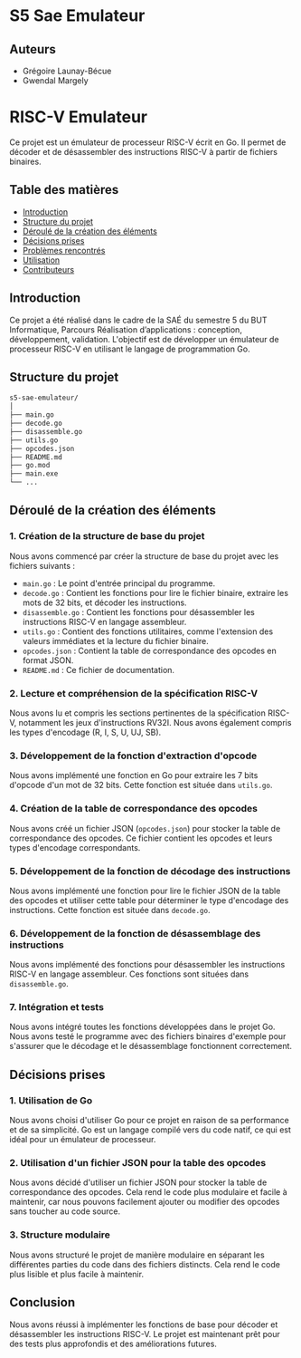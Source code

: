 # S5 Sae Emulateur

## Auteurs

- Grégoire Launay-Bécue
- Gwendal Margely

# RISC-V Emulateur

Ce projet est un émulateur de processeur RISC-V écrit en Go. Il permet de décoder et de désassembler des instructions RISC-V à partir de fichiers binaires.

## Table des matières

- [Introduction](#introduction)
- [Structure du projet](#structure-du-projet)
- [Déroulé de la création des éléments](#déroulé-de-la-création-des-éléments)
- [Décisions prises](#décisions-prises)
- [Problèmes rencontrés](#problèmes-rencontrés)
- [Utilisation](#utilisation)
- [Contributeurs](#contributeurs)

## Introduction

Ce projet a été réalisé dans le cadre de la SAÉ du semestre 5 du BUT Informatique, Parcours Réalisation d’applications : conception, développement, validation. L'objectif est de développer un émulateur de processeur RISC-V en utilisant le langage de programmation Go.

## Structure du projet

``` bash
s5-sae-emulateur/
│ 
├── main.go
├── decode.go
├── disassemble.go
├── utils.go
├── opcodes.json
├── README.md
├── go.mod
├── main.exe
└── ...
```


## Déroulé de la création des éléments

### 1. Création de la structure de base du projet

Nous avons commencé par créer la structure de base du projet avec les fichiers suivants :
- `main.go` : Le point d'entrée principal du programme.
- `decode.go` : Contient les fonctions pour lire le fichier binaire, extraire les mots de 32 bits, et décoder les instructions.
- `disassemble.go` : Contient les fonctions pour désassembler les instructions RISC-V en langage assembleur.
- `utils.go` : Contient des fonctions utilitaires, comme l'extension des valeurs immédiates et la lecture du fichier binaire.
- `opcodes.json` : Contient la table de correspondance des opcodes en format JSON.
- `README.md` : Ce fichier de documentation.

### 2. Lecture et compréhension de la spécification RISC-V

Nous avons lu et compris les sections pertinentes de la spécification RISC-V, notamment les jeux d'instructions RV32I. Nous avons également compris les types d'encodage (R, I, S, U, UJ, SB).

### 3. Développement de la fonction d'extraction d'opcode

Nous avons implémenté une fonction en Go pour extraire les 7 bits d'opcode d'un mot de 32 bits. Cette fonction est située dans `utils.go`.

### 4. Création de la table de correspondance des opcodes

Nous avons créé un fichier JSON (`opcodes.json`) pour stocker la table de correspondance des opcodes. Ce fichier contient les opcodes et leurs types d'encodage correspondants.

### 5. Développement de la fonction de décodage des instructions

Nous avons implémenté une fonction pour lire le fichier JSON de la table des opcodes et utiliser cette table pour déterminer le type d'encodage des instructions. Cette fonction est située dans `decode.go`.

### 6. Développement de la fonction de désassemblage des instructions

Nous avons implémenté des fonctions pour désassembler les instructions RISC-V en langage assembleur. Ces fonctions sont situées dans `disassemble.go`.

### 7. Intégration et tests

Nous avons intégré toutes les fonctions développées dans le projet Go. Nous avons testé le programme avec des fichiers binaires d'exemple pour s'assurer que le décodage et le désassemblage fonctionnent correctement.

## Décisions prises

### 1. Utilisation de Go

Nous avons choisi d'utiliser Go pour ce projet en raison de sa performance et de sa simplicité. Go est un langage compilé vers du code natif, ce qui est idéal pour un émulateur de processeur.

### 2. Utilisation d'un fichier JSON pour la table des opcodes

Nous avons décidé d'utiliser un fichier JSON pour stocker la table de correspondance des opcodes. Cela rend le code plus modulaire et facile à maintenir, car nous pouvons facilement ajouter ou modifier des opcodes sans toucher au code source.

### 3. Structure modulaire

Nous avons structuré le projet de manière modulaire en séparant les différentes parties du code dans des fichiers distincts. Cela rend le code plus lisible et plus facile à maintenir.

## Conclusion

Nous avons réussi à implémenter les fonctions de base pour décoder et désassembler les instructions RISC-V. Le projet est maintenant prêt pour des tests plus approfondis et des améliorations futures.

